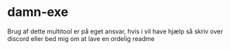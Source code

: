 # damn-exe
Brug af dette multitool er på eget ansvar,
hvis i vil have hjælp så skriv over discord eller bed mig om at lave en ordelig readme

